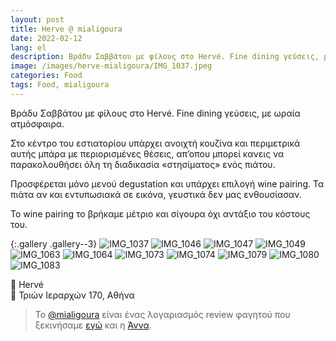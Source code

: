 ```yaml
---
layout: post
title: Herve @ mialigoura
date: 2022-02-12
lang: el
description: Βράδυ Σαββάτου με φίλους στο Hervé. Fine dining γεύσεις, με ωραία ατμόσφαιρα. 
image: /images/herve-mialigoura/IMG_1037.jpeg
categories: Food
tags: Food, mialigoura
---
```


Βράδυ Σαββάτου με φίλους στο Hervé. Fine dining γεύσεις, με ωραία ατμόσφαιρα. 

Στο κέντρο του εστιατορίου υπάρχει ανοιχτή κουζίνα και περιμετρικά αυτής μπάρα με περιορισμένες θέσεις, απ’οπου μπορεί κανεις να παρακολουθήσει όλη τη διαδικασία «στησίματος» ενός πιάτου. 

Προσφέρεται μόνο μενού degustation και υπάρχει επιλογή wine pairing. Τα πιάτα αν και εντυπωσιακά σε εικόνα, γευστικά δεν μας ενθουσίασαν. 

Το wine pairing το βρήκαμε μέτριο και σίγουρα όχι αντάξιο του κόστους του.

{:.gallery .gallery--3}
![IMG_1037](https://user-images.githubusercontent.com/697354/155977232-5e7ac694-3701-44d5-a994-d14a9acba423.jpeg)
![IMG_1046](https://user-images.githubusercontent.com/697354/155977225-08f0258a-cca1-4183-9abe-4661bbc1d748.jpeg)
![IMG_1047](https://user-images.githubusercontent.com/697354/155977221-6885862e-1c37-4da0-8cd7-bdffd371faab.jpeg)
![IMG_1049](https://user-images.githubusercontent.com/697354/155977215-2422f477-d0db-44dc-a107-12d3145acb97.jpeg)
![IMG_1063](https://user-images.githubusercontent.com/697354/155977213-d74a91cc-10a6-4d1f-8a72-adb72b548914.jpeg)
![IMG_1064](https://user-images.githubusercontent.com/697354/155977211-dca36672-54dc-4a95-8d0c-762d92d291a8.jpeg)
![IMG_1073](https://user-images.githubusercontent.com/697354/155977208-c4c6d71f-6da7-4d07-911b-faacd1fdac62.jpeg)
![IMG_1074](https://user-images.githubusercontent.com/697354/155977205-b03f181d-d223-4403-9ebf-8ca0740ba3df.jpeg)
![IMG_1079](https://user-images.githubusercontent.com/697354/155977202-56fbf040-da61-4f09-97f9-5236000b7820.jpeg)
![IMG_1080](https://user-images.githubusercontent.com/697354/155977200-4dc6daab-dbb6-4d7c-b806-18f8745454e9.jpeg)
![IMG_1083](https://user-images.githubusercontent.com/697354/155977196-4fe1300f-3370-4f4a-8281-aa868957c791.jpeg)


🍲 Hervé <br>
📍 Τριών Ιεραρχών 170, Αθήνα


> Το [@mialigoura](https://www.instagram.com/mialigoura) είναι ένας λογαριασμός review φαγητού που ξεκινήσαμε [εγώ](https://www.instagram.com/tsangiotis) και η [Άννα](https://www.instagram.com/anna.vek/).
